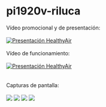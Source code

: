 # pi1920v-riluca
Vídeo promocional y de presentación: <br/><br/>
[![Presentación HealthyAir](https://img.youtube.com/vi/X56Si7gyKNo/0.jpg)](https://www.youtube.com/watch?v=X56Si7gyKNo "Presentación Healthy Air, tu app de salud ambiental")
<br/><br/>
Vídeo de funcionamiento: <br/><br/>
[![Presentación HealthyAir](http://img.youtube.com/vi/h8ycUZZeswM/0.jpg)](http://www.youtube.com/watch?v=h8ycUZZeswM "Presentación HealthyAir")
<br/><br/><br/>
Capturas de pantalla:<br/><br/>
![](https://github.com/2DAMUE/pi1920v-riluca/blob/master/app/src/main/assets/splash.PNG)
![](https://github.com/2DAMUE/pi1920v-riluca/blob/master/app/src/main/assets/login.PNG)
![](https://github.com/2DAMUE/pi1920v-riluca/blob/master/app/src/main/assets/navigation.PNG)
![](https://github.com/2DAMUE/pi1920v-riluca/blob/master/app/src/main/assets/stations.PNG)

